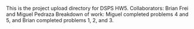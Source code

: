 This is the project upload directory for DSPS HW5.
Collaborators: Brian Frei and Miguel Pedraza
Breakdown of work: Miguel completed problems 4 and 5, and Brian completed problems 1, 2, and 3.
